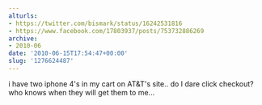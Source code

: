 ```yaml
---
alturls:
- https://twitter.com/bismark/status/16242531816
- https://www.facebook.com/17803937/posts/753732886269
archive:
- 2010-06
date: '2010-06-15T17:54:47+00:00'
slug: '1276624487'
---
```


i have two iphone 4's in my cart on AT&T's site.. do I dare click checkout? who knows when they will get them to me...

